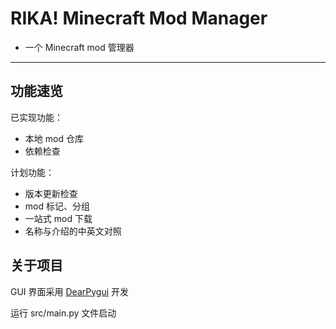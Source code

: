 # RIKA! Minecraft Mod Manager

- 一个 Minecraft mod 管理器

---

## 功能速览

已实现功能：

- 本地 mod 仓库
- 依赖检查

计划功能：

- 版本更新检查
- mod 标记、分组
- 一站式 mod 下载
- 名称与介绍的中英文对照

## 关于项目

GUI 界面采用 [DearPygui](https://github.com/hoffstadt/DearPyGui) 开发

运行 src/main.py 文件启动